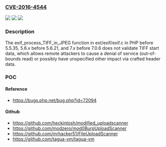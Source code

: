 ### [CVE-2016-4544](https://cve.mitre.org/cgi-bin/cvename.cgi?name=CVE-2016-4544)
![](https://img.shields.io/static/v1?label=Product&message=n%2Fa&color=blue)
![](https://img.shields.io/static/v1?label=Version&message=n%2Fa&color=blue)
![](https://img.shields.io/static/v1?label=Vulnerability&message=n%2Fa&color=brighgreen)

### Description

The exif_process_TIFF_in_JPEG function in ext/exif/exif.c in PHP before 5.5.35, 5.6.x before 5.6.21, and 7.x before 7.0.6 does not validate TIFF start data, which allows remote attackers to cause a denial of service (out-of-bounds read) or possibly have unspecified other impact via crafted header data.

### POC

#### Reference
- https://bugs.php.net/bug.php?id=72094

#### Github
- https://github.com/heckintosh/modified_uploadscanner
- https://github.com/modzero/mod0BurpUploadScanner
- https://github.com/mrhacker51/FileUploadScanner
- https://github.com/tagua-vm/tagua-vm

